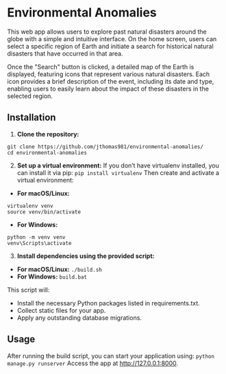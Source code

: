 # Environmental Anomalies

This web app allows users to explore past natural disasters around the globe with a simple and intuitive interface. On the home screen, users can select a specific region of Earth and initiate a search for historical natural disasters that have occurred in that area.

Once the "Search" button is clicked, a detailed map of the Earth is displayed, featuring icons that represent various natural disasters. Each icon provides a brief description of the event, including its date and type, enabling users to easily learn about the impact of these disasters in the selected region.

## Installation

1. **Clone the repository:**
```
git clone https://github.com/jthomas981/environmental-anomalies/
cd environmental-anomalies
```

2. **Set up a virtual environment:**
If you don’t have virtualenv installed, you can install it via pip:
```pip install virtualenv```
Then create and activate a virtual environment:
* **For macOS/Linux:**
```
virtualenv venv
source venv/bin/activate
```
* **For Windows:**
```
python -m venv venv
venv\Scripts\activate
```

3. **Install dependencies using the provided script:**
* **For macOS/Linux:**
```./build.sh```
* **For Windows:**
```build.bat```

This script will:
* Install the necessary Python packages listed in requirements.txt.
* Collect static files for your app.
* Apply any outstanding database migrations.

## Usage 

After running the build script, you can start your application using:
```python manage.py runserver```
Access the app at http://127.0.0.1:8000.
